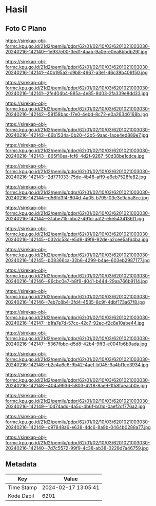 # Hasil

## Foto C Plano

https://sirekap-obj-formc.kpu.go.id/21d2/pemilu/pdpr/62/01/02/10/03/6201021003030-20240216-142140--1e937e00-3ed1-4aab-9a0e-e0ea8bbdb29f.jpg

https://sirekap-obj-formc.kpu.go.id/21d2/pemilu/pdpr/62/01/02/10/03/6201021003030-20240216-142141--40b195a2-c9b8-4967-a3e1-46c39b409150.jpg

https://sirekap-obj-formc.kpu.go.id/21d2/pemilu/pdpr/62/01/02/10/03/6201021003030-20240216-142141--2fe404b4-885a-4e85-8d03-2fa339e8dd33.jpg

https://sirekap-obj-formc.kpu.go.id/21d2/pemilu/pdpr/62/01/02/10/03/6201021003030-20240216-142142--59158bac-17e0-4ebd-8c72-e0a26346168b.jpg

https://sirekap-obj-formc.kpu.go.id/21d2/pemilu/pdpr/62/01/02/10/03/6201021003030-20240216-142142--66b1534a-0b20-42b5-9aac-1ace4ed889e7.jpg

https://sirekap-obj-formc.kpu.go.id/21d2/pemilu/pdpr/62/01/02/10/03/6201021003030-20240216-142143--865f10ea-fcf6-4d2f-9267-50d38be1cdce.jpg

https://sirekap-obj-formc.kpu.go.id/21d2/pemilu/pdpr/62/01/02/10/03/6201021003030-20240216-142143--2d771033-75de-4b48-aff9-a6eb7528fe82.jpg

https://sirekap-obj-formc.kpu.go.id/21d2/pemilu/pdpr/62/01/02/10/03/6201021003030-20240216-142144--d56fd3f4-804d-4a05-b795-03e3e9aba8cc.jpg

https://sirekap-obj-formc.kpu.go.id/21d2/pemilu/pdpr/62/01/02/10/03/6201021003030-20240216-142144--31abe715-bbc2-491d-aa12-e5e5434136f1.jpg

https://sirekap-obj-formc.kpu.go.id/21d2/pemilu/pdpr/62/01/02/10/03/6201021003030-20240216-142145--032dc53c-e5d9-49f9-92de-a2cee5af64ba.jpg

https://sirekap-obj-formc.kpu.go.id/21d2/pemilu/pdpr/62/01/02/10/03/6201021003030-20240216-142145--b08366ca-32b6-4299-b4ae-603eb2987177.jpg

https://sirekap-obj-formc.kpu.go.id/21d2/pemilu/pdpr/62/01/02/10/03/6201021003030-20240216-142146--86cbc0e7-b8f9-4041-b444-29aa766b9114.jpg

https://sirekap-obj-formc.kpu.go.id/21d2/pemilu/pdpr/62/01/02/10/03/6201021003030-20240216-142146--7eb7c8b4-3fd4-4535-8c9f-4dbf173a67f8.jpg

https://sirekap-obj-formc.kpu.go.id/21d2/pemilu/pdpr/62/01/02/10/03/6201021003030-20240216-142147--b1fa7e7d-57cc-42c7-92ec-f2c8e10abe44.jpg

https://sirekap-obj-formc.kpu.go.id/21d2/pemilu/pdpr/62/01/02/10/03/6201021003030-20240216-142147--5367fbbc-d5d8-42b4-9ff3-e0041b6b9ada.jpg

https://sirekap-obj-formc.kpu.go.id/21d2/pemilu/pdpr/62/01/02/10/03/6201021003030-20240216-142148--b2c4a6c6-9b42-4aef-b045-9a4bf1ee3934.jpg

https://sirekap-obj-formc.kpu.go.id/21d2/pemilu/pdpr/62/01/02/10/03/6201021003030-20240216-142148--404a9936-5803-42f8-8ae9-1f58faeacb0e.jpg

https://sirekap-obj-formc.kpu.go.id/21d2/pemilu/pdpr/62/01/02/10/03/6201021003030-20240216-142149--10d74add-4a5c-4b6f-b01d-0aef2cf776a2.jpg

https://sirekap-obj-formc.kpu.go.id/21d2/pemilu/pdpr/62/01/02/10/03/6201021003030-20240216-142149--c97848a6-e638-4dc6-8a9b-0464b0288a77.jpg

https://sirekap-obj-formc.kpu.go.id/21d2/pemilu/pdpr/62/01/02/10/03/6201021003030-20240216-142140--7d7c5572-99f9-4c38-ab38-0228d7a46759.jpg


## Metadata

| Key        | Value               |
| ---------- | ------------------- |
| Time Stamp | 2024-02-17 13:05:41 |
| Kode Dapil | 6201                |



